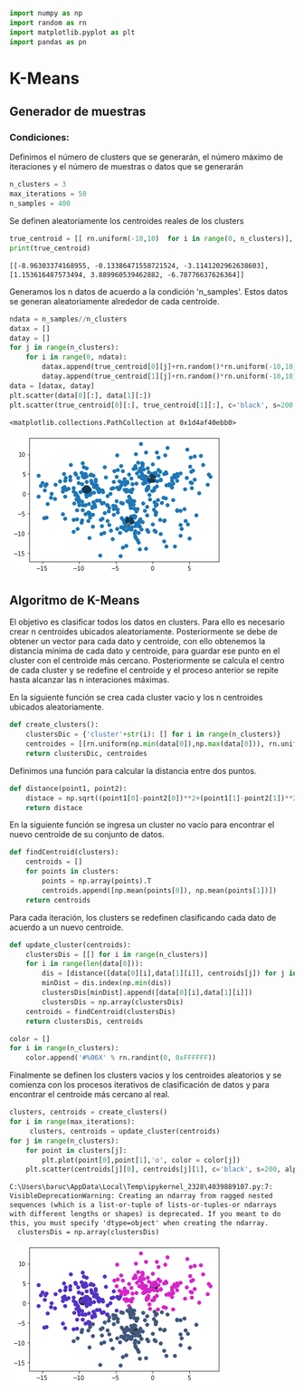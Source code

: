 ```python
import numpy as np
import random as rn
import matplotlib.pyplot as plt
import pandas as pn
```

# K-Means

## Generador de muestras

### Condiciones:
Definimos el número de clusters que se generarán, el número máximo de iteraciones y el número de muestras o datos que se generarán


```python
n_clusters = 3
max_iterations = 50
n_samples = 400
```

Se definen aleatoriamente los centroides reales de los clusters


```python
true_centroid = [[ rn.uniform(-10,10)  for i in range(0, n_clusters)], [rn.uniform(-10,10)  for i in range(0, n_clusters)]]
print(true_centroid)
```

    [[-8.96303374168955, -0.13386471558721524, -3.1141202962638603], [1.153616487573494, 3.889960539462882, -6.78776637626364]]
    

Generamos los n datos de acuerdo a la condición 'n_samples'. Estos datos se generan aleatoriamente alrededor de cada centroide.


```python
ndata = n_samples//n_clusters
datax = []
datay = []
for j in range(n_clusters):  
    for i in range(0, ndata):  
        datax.append(true_centroid[0][j]+rn.random()*rn.uniform(-10,10) )
        datay.append(true_centroid[1][j]+rn.random()*rn.uniform(-10,10) )
data = [datax, datay]
plt.scatter(data[0][:], data[1][:])
plt.scatter(true_centroid[0][:], true_centroid[1][:], c='black', s=200, alpha=0.5)
```




    <matplotlib.collections.PathCollection at 0x1d4af40ebb0>




    
![png](output_8_1.png)
    


## Algoritmo de K-Means

El objetivo es clasificar todos los datos en clusters. Para ello es necesario crear n centroides ubicados aleatoriamente. Posteriormente se debe de obtener un vector para cada dato y centroide, con ello obtenemos la distancia mínima de cada dato y centroide, para guardar ese punto en el cluster con el centroide más cercano. 
Posteriormente se calcula el centro de cada cluster y se redefine el centroide y el proceso anterior se repite hasta alcanzar las n interaciones máximas.

En la siguiente función se crea cada cluster vacio y los n centroides ubicados aleatoriamente.


```python
def create_clusters():
    clustersDic = {'cluster'+str(i): [] for i in range(n_clusters)}
    centroides = [[rn.uniform(np.min(data[0]),np.max(data[0])), rn.uniform(np.min(data[1]),np.max(data[1]))] for i in range(n_clusters)]
    return clustersDic, centroides
```

Definimos una función para calcular la distancia entre dos puntos.


```python
def distance(point1, point2):
    distace = np.sqrt((point1[0]-point2[0])**2+(point1[1]-point2[1])**2)
    return distace
```

En la siguiente función se ingresa un cluster no vacío para encontrar el nuevo centroide de su conjunto de datos.


```python
def findCentroid(clusters):
    centroids = []
    for points in clusters:
        points = np.array(points).T
        centroids.append([np.mean(points[0]), np.mean(points[1])])
    return centroids

```

Para cada iteración, los clusters se redefinen clasificando cada dato de acuerdo a un nuevo centroide.


```python
def update_cluster(centroids):
    clustersDis = [[] for i in range(n_clusters)]
    for i in range(len(data[0])):
        dis = [distance([data[0][i],data[1][i]], centroids[j]) for j in range(n_clusters)]
        minDist = dis.index(np.min(dis))
        clustersDis[minDist].append([data[0][i],data[1][i]])
        clustersDis = np.array(clustersDis)
    centroids = findCentroid(clustersDis)
    return clustersDis, centroids
```


```python
color = []
for i in range(n_clusters):
    color.append('#%06X' % rn.randint(0, 0xFFFFFF))
```

Finalmente se definen los clusters vacios y los centroides aleatorios y se comienza con los procesos iterativos de clasificación de datos y para encontrar el centroide más cercano al real.


```python
clusters, centroids = create_clusters()
for i in range(max_iterations):
     clusters, centroids = update_cluster(centroids)
for j in range(n_clusters):
    for point in clusters[j]:
        plt.plot(point[0],point[1],'o', color = color[j])
    plt.scatter(centroids[j][0], centroids[j][1], c='black', s=200, alpha=0.8)
```

    C:\Users\baruc\AppData\Local\Temp\ipykernel_2328\4039889107.py:7: VisibleDeprecationWarning: Creating an ndarray from ragged nested sequences (which is a list-or-tuple of lists-or-tuples-or ndarrays with different lengths or shapes) is deprecated. If you meant to do this, you must specify 'dtype=object' when creating the ndarray.
      clustersDis = np.array(clustersDis)
    


    
![png](output_21_1.png)
    

